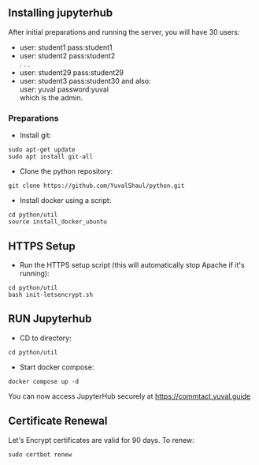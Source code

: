 ## Installing jupyterhub

After initial preparations and running the server, you will have 30 users:
- user: student1  pass:student1
- user: student2  pass:student2  
. . .  
- user: student29  pass:student29
- user: student3  pass:student30
and also:  
user: yuval password:yuval  
which is the admin.  


### Preparations

- Install git:
```
sudo apt-get update
sudo apt install git-all
```
- Clone the python repository:
```
git clone https://github.com/YuvalShaul/python.git
```
- Install docker using a script:
```
cd python/util
source install_docker_ubuntu
```
## HTTPS Setup
- Run the HTTPS setup script (this will automatically stop Apache if it's running):
```
cd python/util
bash init-letsencrypt.sh
```

## RUN Jupyterhub
- CD to directory:
```
cd python/util
```
- Start docker compose:
```
docker compose up -d
```
You can now access JupyterHub securely at https://commtact.yuval.guide

## Certificate Renewal
Let's Encrypt certificates are valid for 90 days. To renew:
```
sudo certbot renew
```